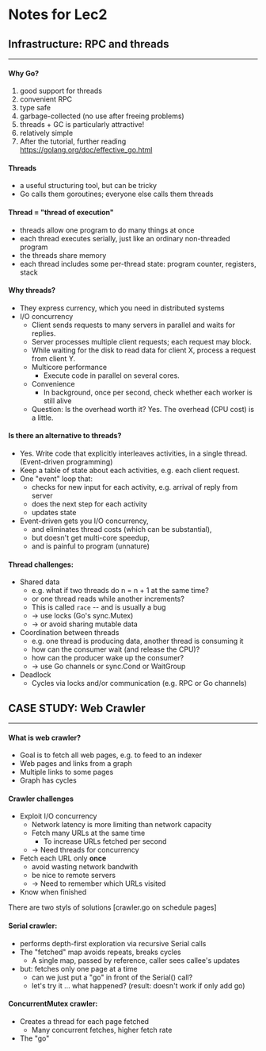 # Notes for Lec2

## Infrastructure: RPC and threads

---

#### Why Go?
1. good support for threads
2. convenient RPC
3. type safe
4. garbage-collected (no use after freeing problems)
5. threads + GC is particularly attractive!
6. relatively simple
7. After the tutorial, further reading https://golang.org/doc/effective_go.html

#### Threads
* a useful structuring tool, but can be tricky
* Go calls them goroutines; everyone else calls them threads

#### Thread = "thread of execution"
* threads allow one program to do many things at once
* each thread executes serially, just like an ordinary non-threaded program
* the threads share memory
* each thread includes some per-thread state: program counter, registers, stack

#### Why threads?
* They express currency, which you need in distributed systems
* I/O concurrency
  * Client sends requests to many servers in parallel and waits for replies.
  * Server processes multiple client requests; each request may block.
  * While waiting for the disk to read data for client X, process a request from client Y.
  * Multicore performance
    * Execute code in parallel on several cores.
  * Convenience
    * In background, once per second, check whether each worker is still alive
  * Question: Is the overhead worth it? Yes. The overhead (CPU cost) is a little.

#### Is there an alternative to threads?
* Yes. Write code that explicitly interleaves activities, in a single thread. (Event-driven programming)
* Keep a table of state about each activities, e.g. each client request.
* One "event" loop that:
  * checks for new input for each activity, e.g. arrival of reply from server
  * does the next step for each activity
  * updates state
* Event-driven gets you I/O concurrency,
  * and eliminates thread costs (which can be substantial),
  * but doesn't get multi-core speedup,
  * and is painful to program (unnature)

#### Thread challenges:
* Shared data
  * e.g. what if two threads do n = n + 1 at the same time?
  * or one thread reads while another increments?
  * This is called `race` -- and is usually a bug
  * -> use locks (Go's sync.Mutex)
  * -> or avoid sharing mutable data
* Coordination between threads
  * e.g. one thread is producing data, another thread is consuming it
  * how can the consumer wait (and release the CPU)?
  * how can the producer wake up the consumer?
  * -> use Go channels or sync.Cond or WaitGroup
* Deadlock
  * Cycles via locks and/or communication (e.g. RPC or Go channels)

## CASE STUDY: Web Crawler

---
#### What is web crawler?
* Goal is to fetch all web pages, e.g. to feed to an indexer
* Web pages and links from a graph
* Multiple links to some pages
* Graph has cycles

#### Crawler challenges
* Exploit I/O concurrency
  * Network latency is more limiting than network capacity
  * Fetch many URLs at the same time
    * To increase URLs fetched per second
  * -> Need threads for concurrency
* Fetch each URL only **once**
  * avoid wasting network bandwith
  * be nice to remote servers
  * -> Need to remember which URLs visited
* Know when finished

There are two styls of solutions [crawler.go on schedule pages]

#### Serial crawler:
* performs depth-first exploration via recursive Serial calls
* The "fetched" map avoids repeats, breaks cycles
  * A single map, passed by reference, caller sees callee's updates
* but: fetches only one page at a time
  * can we just put a "go" in front of the Serial() call?
  * let's try it ... what happened? (result: doesn't work if only add go)

#### ConcurrentMutex crawler:
* Creates a thread for each page fetched
  * Many concurrent fetches, higher fetch rate
* The "go" 